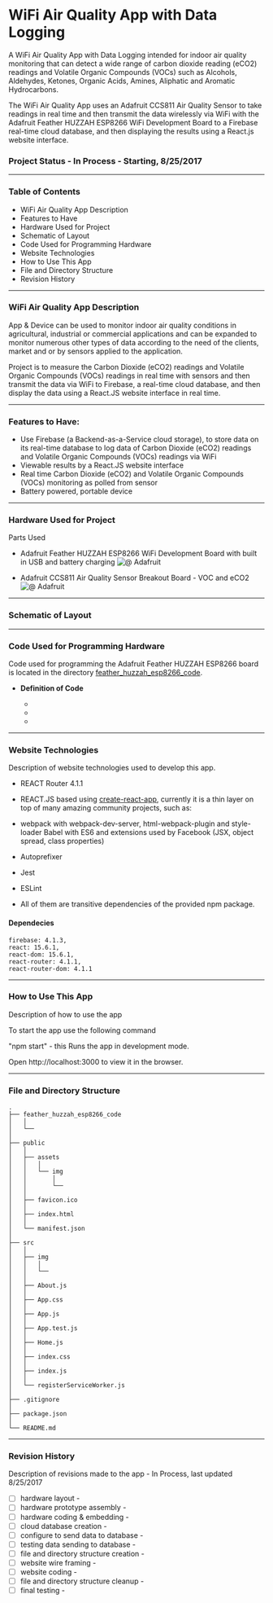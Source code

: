 # WiFi Air Quality App with Data Logging

A WiFi Air Quality App with Data Logging intended for indoor air quality monitoring that can detect a wide range of carbon dioxide reading (eCO2) readings and Volatile Organic Compounds (VOCs) such as Alcohols, Aldehydes, Ketones, Organic Acids, Amines, Aliphatic and Aromatic Hydrocarbons.

The WiFi Air Quality App uses an Adafruit CCS811 Air Quality Sensor to take readings in real time and then transmit the data wirelessly via WiFi with the Adafruit Feather HUZZAH ESP8266 WiFi Development Board to a Firebase real-time cloud database, and then displaying the results using a React.js website interface.


### Project Status - In Process - Starting, 8/25/2017

----

### Table of Contents

  -  WiFi Air Quality App Description
  -  Features to Have 
  -  Hardware Used for Project
  -  Schematic of Layout
  -  Code Used for Programming Hardware
  -  Website Technologies 
  -  How to Use This App
  -  File and Directory Structure
  -  Revision History
  
----

### WiFi Air Quality App Description
App & Device can be used to monitor indoor air quality conditions in agricultural, industrial or commercial applications and can be expanded to monitor numerous other types of data according to the need of the clients, market and or by sensors applied to the application. 

Project is to measure the Carbon Dioxide (eCO2) readings and Volatile Organic Compounds (VOCs) readings in real time with sensors and then transmit the data via WiFi to Firebase, a real-time cloud database, and then display the data using a React.JS website interface in real time.


----

### Features to Have:
- Use Firebase (a Backend-as-a-Service cloud storage), to store data on its real-time database to log data of Carbon Dioxide (eCO2) readings and Volatile Organic Compounds (VOCs) readings via WiFi
- Viewable results by a React.JS website interface
- Real time Carbon Dioxide (eCO2) and Volatile Organic Compounds (VOCs) monitoring as polled from sensor 
- Battery powered, portable device


----

### Hardware Used for Project

Parts Used

  - Adafruit Feather HUZZAH ESP8266 WiFi Development Board with built in USB and battery charging  ![@ Adafruit](https://www.adafruit.com/product/2821)


  - Adafruit CCS811 Air Quality Sensor Breakout Board - VOC and eCO2  ![@ Adafruit](https://www.adafruit.com/product/3566)
 
----

### Schematic of Layout

----

### Code Used for Programming Hardware
Code used for programming the Adafruit Feather HUZZAH ESP8266 board is located in the directory  [feather_huzzah_esp8266_code](https://github.com/DKMitt/wifi-react-air-quality/tree/master/feather_huzzah_esp8266_code). 

* __Definition of Code__

  * 
  * 
  * 
	
----

### Website Technologies

Description of website technologies used to develop this app.

- REACT Router 4.1.1
- REACT.JS based using [create-react-app](https://github.com/facebookincubator/create-react-app), currently it is a thin layer on top of many amazing community projects, such as:

- webpack with webpack-dev-server, html-webpack-plugin and style-loader
Babel with ES6 and extensions used by Facebook (JSX, object spread, class properties)

- Autoprefixer

- Jest

- ESLint

- All of them are transitive dependencies of the provided npm package.

#### Dependecies
    firebase: 4.1.3,
    react: 15.6.1,
    react-dom: 15.6.1,
    react-router: 4.1.1,
    react-router-dom: 4.1.1
    
----


### How to Use This App

Description of how to use the app

To start the app use the following command

  "npm start"   - this Runs the app in development mode.

  Open http://localhost:3000 to view it in the browser.


----


### File and Directory Structure

```
.
├── feather_huzzah_esp8266_code
│   │
│   └── 
│ 
├── public
│   │
│   ├── assets
│   │   │
│   │   └── img
│   │       │
│   │       └── 
│   │
│   ├── favicon.ico
│   │
│   ├── index.html
│   │
│   └── manifest.json
│
├── src
│   │
│   ├── img
│   │   │
│   │   └── 
│   │
│   ├── About.js
│   │
│   ├── App.css
│   │
│   ├── App.js
│   │
│   ├── App.test.js
│   │
│   ├── Home.js
│   │
│   ├── index.css
│   │
│   ├── index.js
│   │
│   └── registerServiceWorker.js
│ 
├── .gitignore
│
├── package.json
│
└── README.md            
```
----
### Revision History 

Description of revisions made to the app - In Process, last updated 8/25/2017

  - [ ]  hardware layout - 
  - [ ]  hardware prototype assembly - 
  - [ ]  hardware coding & embedding - 
  - [ ]  cloud database creation - 
  - [ ]  configure to send data to database - 
  - [ ]  testing data sending to database - 
  - [ ]  file and directory structure creation  - 
  - [ ]  website wire framing - 
  - [ ]  website coding - 
  - [ ]  file and directory structure cleanup - 
  - [ ]  final testing - 
